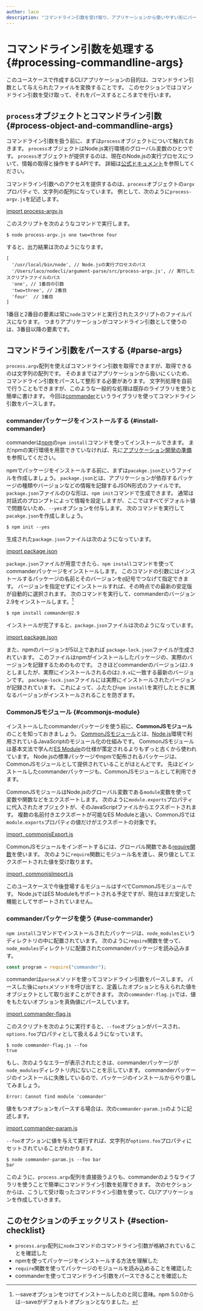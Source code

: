 ```yaml
---
author: laco 
description: "コマンドライン引数を受け取り、アプリケーションから使いやすい形にパースする方法を学びます。"
---
```


# コマンドライン引数を処理する {#processing-commandline-args}

このユースケースで作成するCLIアプリケーションの目的は、コマンドライン引数として与えられたファイルを変換することです。
このセクションではコマンドライン引数を受け取って、それをパースするところまでを行います。

## `process`オブジェクトとコマンドライン引数 {#process-object-and-commandline-args}

コマンドライン引数を扱う前に、まずは`process`オブジェクトについて触れておきます。
`process`オブジェクトはNode.js実行環境のグローバル変数のひとつです。
`process`オブジェクトが提供するのは、現在のNode.jsの実行プロセスについて、情報の取得と操作をするAPIです。
詳細は[公式ドキュメント](https://nodejs.org/dist/latest-v8.x/docs/api/process.html#process_process)を参照してください。

コマンドライン引数へのアクセスを提供するのは、`process`オブジェクトの`argv`プロパティで、文字列の配列になっています。
例として、次のように`process-argv.js`を記述します。

[import process-argv.js](src/process-argv.js)

このスクリプトを次のようなコマンドで実行します。

```shell-session
$ node process-argv.js one two=three four
```

すると、出力結果は次のようになります。

```
[ 
  '/usr/local/bin/node', // Node.jsの実行プロセスのパス
  '/Users/laco/nodecli/argument-parse/src/process-argv.js', // 実行したスクリプトファイルのパス
  'one', // 1番目の引数
  'two=three', // 2番目
  'four'  // 3番目
]
```

1番目と2番目の要素は常に`node`コマンドと実行されたスクリプトのファイルパスになります。
つまりアプリケーションがコマンドライン引数として使うのは、3番目以降の要素です。

## コマンドライン引数をパースする {#parse-args}

`process.argv`配列を使えばコマンドライン引数を取得できますが、取得できるのは文字列の配列です。
そのままではアプリケーションから扱いにくいため、コマンドライン引数をパースして整形する必要があります。
文字列処理を自前で行うこともできますが、このような一般的な処理は既存のライブラリを使うと簡単に書けます。
今回は[commander][]というライブラリを使ってコマンドライン引数をパースします。

### commanderパッケージをインストールする {#install-commander}

commanderは[npm][]の`npm install`コマンドを使ってインストールできます。
まだnpmの実行環境を用意できていなければ、先に[アプリケーション開発の準備][]を参照してください。

npmでパッケージをインストールする前に、まずは`pacakge.json`というファイルを作成しましょう。
`package.json`とは、アプリケーションが依存するパッケージの種類やバージョンなどの情報を記録するJSON形式のファイルです。
`package.json`ファイルのひな形は、`npm init`コマンドで生成できます。
通常は対話式のプロンプトによって情報を設定しますが、ここではすべてデフォルト値で問題ないため、`--yes`オプションを付与します。
次のコマンドを実行して`pacakge.json`を作成しましょう。

```shell-session
$ npm init --yes
```

生成された`package.json`ファイルは次のようになっています。

[import package.json](src/package.init.json)

`package.json`ファイルが用意できたら、`npm install`コマンドを使ってcommanderパッケージをインストールします。
このコマンドの引数にはインストールするパッケージの名前とそのバージョンを`@`記号でつなげて指定できます。
バージョンを指定せずにインストールすれば、その時点での最新の安定版が自動的に選択されます。
次のコマンドを実行して、commanderのバージョン2.9をインストールします。[^1]

```shell-session
$ npm install commander@2.9
```

インストールが完了すると、`package.json`ファイルは次のようになっています。

[import package.json](src/package.json)

また、npmのバージョンが5以上であれば `package-lock.json`ファイルが生成されています。
このファイルはnpmがインストールしたパッケージの、実際のバージョンを記録するためのものです。
さきほどcommanderのバージョンは`2.9`としましたが、実際にインストールされるのは`2.9.x`に一致する最新のバージョンです。
`package-lock.json`ファイルには実際にインストールされたバージョンが記録されています。
これによって、ふたたび`npm install`を実行したときに異なるバージョンがインストールされることを防ぎます。

### CommonJSモジュール {#commonjs-module}

インストールしたcommanderパッケージを使う前に、**CommonJSモジュール**のことを知っておきましょう。
[CommonJSモジュール][]とは、[Node.js][]環境で利用されているJavaScriptのモジュール化の仕組みです。
CommonJSモジュールは基本文法で学んだ[ES Module](../../../basic/module/README.md)の仕様が策定されるよりもずっと古くから使われています。
Node.jsの標準パッケージやnpmで配布されるパッケージは、CommonJSモジュールとして提供されていることがほとんどです。
先ほどインストールしたcommanderパッケージも、CommonJSモジュールとして利用できます。

CommonJSモジュールはNode.jsのグローバル変数である`module`変数を使って変数や関数などをエクスポートします。
次のように`module.exports`プロパティに代入されたオブジェクトが、そのJavaScriptファイルからエクスポートされます。
複数の名前付きエクスポートが可能なES Moduleと違い、CommonJSでは`module.exports`プロパティの値だけがエクスポートの対象です。

[import, commonjsExport.js](src/cjs-export.js)

CommonJSモジュールをインポートするには、グローバル関数である[require関数][]を使います。
次のように`require`関数にモジュール名を渡し、戻り値としてエクスポートされた値を受け取ります。

[import, commonjsImport.js](src/cjs-import.js)

このユースケースで今後登場するモジュールはすべてCommonJSモジュールです。
Node.jsではES Moduleもサポートされる予定ですが、現在はまだ安定した機能としてサポートされていません。

### commanderパッケージを使う {#use-commander}

`npm install`コマンドでインストールされたパッケージは、`node_modules`というディレクトリの中に配置されています。
次のように`require`関数を使って、`node_modules`ディレクトリに配置されたcommanderパッケージを読み込みます。

```js
const program = require("commander");
```

commanderは`parse`メソッドを使ってコマンドライン引数をパースします。
パースした後に`opts`メソッドを呼び出すと、定義したオプションと与えられた値をオブジェクトとして取り出すことができます。
次の`commander-flag.js`では、値をもたないオプションを真偽値にパースしています。

[import commander-flag.js](src/commander-flag.js)

このスクリプトを次のように実行すると、`--foo`オプションがパースされ、`options.foo`プロパティとして扱えるようになっています。

```shell-session
$ node commander-flag.js --foo
true
```

もし、次のようなエラーが表示されたときは、commanderパッケージが`node_modules`ディレクトリ内にないことを示しています。
commanderパッケージのインストールに失敗しているので、パッケージのインストールからやり直してみましょう。

```
Error: Cannot find module 'commander'
```

値をもつオプションをパースする場合は、次の`commander-param.js`のように記述します。

[import commander-param.js](src/commander-param.js)

`--foo`オプションに値を与えて実行すれば、文字列が`options.foo`プロパティにセットされていることがわかります。

```shell-session
$ node commander-param.js --foo bar
bar
```

このように、`process.argv`配列を直接扱うよりも、commanderのようなライブラリを使うことで簡単にコマンドライン引数を処理できます。
次のセクションからは、こうして受け取ったコマンドライン引数を使って、CLIアプリケーションを作成していきます。

## このセクションのチェックリスト {#section-checklist}

- `process.argv`配列に`node`コマンドのコマンドライン引数が格納されていることを確認した
- npmを使ってパッケージをインストールする方法を理解した
- `require`関数を使ってパッケージのモジュールを読み込めることを確認した
- commanderを使ってコマンドライン引数をパースできることを確認した

[commander]: https://github.com/tj/commander.js/
[npm]: https://www.npmjs.com/
[npmのGitHubリポジトリ]: https://github.com/npm/npm
[CommonJSモジュール]: https://nodejs.org/docs/latest/api/modules.html
[Node.js]: https://nodejs.org/ja/
[require関数]: https://nodejs.org/dist/latest-v8.x/docs/api/modules.html#modules_loading_from_node_modules_folders
[アプリケーション開発の準備]: ../../setup-local-env/README.md
[^1]: --saveオプションをつけてインストールしたのと同じ意味。npm 5.0.0からは--saveがデフォルトオプションとなりました。

